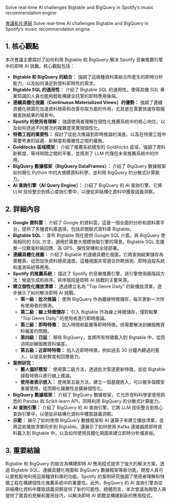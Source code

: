 Solve real-time AI challenges Bigtable and BigQuery in Spotify’s music recommendation engine

[會議影片連結](https://www.youtube.com/watch?v=-rxMDSgsSQU)
Solve real-time AI challenges Bigtable and BigQuery in Spotify’s music recommendation engine

## 1. 核心觀點

本次會議主要探討了如何利用 Bigtable 和 BigQuery 解決 Spotify 音樂推薦引擎中的即時 AI 挑戰。核心觀點包括：

*   **Bigtable 和 BigQuery 的結合：** 強調了這兩種資料庫結合所產生的即時分析能力，以及如何滿足對資料即時性的需求。
*   **Bigtable SQL 的通用性：** 介紹了 Bigtable SQL 的通用性，使得具備 SQL 專業知識的人員也能夠輕鬆構建全託管的即時應用後端。
*   **連續具體化視圖（Continuous Materialized Views）的優勢：** 強調了連續具體化視圖在加速資料檢索和改善存取方面的作用，尤其是在需要快速存取複雜查詢結果的場景中。
*   **Spotify 的使用者理解：** 強調使用者理解在個性化推薦系統中的核心地位，以及如何透過不同層次的複雜度來實現個性化。
*   **特徵工程的重要性：** 探討了從批次推論到即時推論的演進，以及在特徵工程中需要考慮的延遲、新鮮度和複雜性之間的權衡。
*   **Goldilocks 區域模型：** 介紹了推薦系統模型的 Goldilocks 區域，強調了資料新鮮度、等待時間之間的平衡，並預測了 LLM 代理在未來推薦系統中的作用。
*   **BigQuery 數據框架（BigQuery DataFrames）：** 介紹了 BigQuery 數據框架如何簡化 Python 中的大規模資料科學，並利用 BigQuery 的分散式計算能力。
*   **AI 查詢引擎（AI Query Engine）：** 介紹了 BigQuery 的 AI 查詢引擎，它將 LLM 技術整合到核心查詢引擎中，以便從非結構化資料中獲取語義洞察。

## 2. 詳細內容

*   **Google 資料雲：** 介紹了 Google 的資料雲，這是一個全面的分析和資料庫平台，提供了多種資料庫選項，包括非關聯式資料庫 Bigtable。
*   **Bigtable SQL：** 宣布 Bigtable 現在提供 Google SQL 介面，與 BigQuery 使用相同的 SQL 方言，適用於需要大規模快取引擎的場景。Bigtable SQL 支援單一位數毫秒級回應、高 QPS、彈性架構和全球部署。
*   **連續具體化視圖：** 介紹了 Bigtable 的連續具體化視圖，它將查詢結果儲存為實體表，從而加快資料檢索速度。這種視圖非常適合詐欺偵測、即時追蹤系統和遙測系統等應用。
*   **Spotify 的推薦系統：** 描述了 Spotify 的音樂推薦引擎，該引擎使用兩階段方法：候選生成和排序。排序階段是即時 AI 挑戰的主要來源。
*   **建立個性化播放清單：** 透過建立名為 "Top Genre Daily" 的新播放清單，逐步展示了如何解決即時 AI 挑戰。
    *   **第一級：批次推論：** 使用 BigQuery 作為離線特徵儲存，每天更新一次所有使用者的預測。
    *   **第二級：線上特徵儲存：** 引入 Bigtable 作為線上特徵儲存，僅對點擊 "Top Genre Daily" 的使用者進行即時推論。
    *   **第三級：即時特徵：** 加入時間和裝置等即時特徵，但需要解決訓練服務資料偏差的問題。
    *   **第四級：日誌：** 移除 BigQuery，並將所有特徵載入到 Bigtable 中，從而消除訓練服務資料偏差。
    *   **第五級：近即時特徵：** 加入近即時特徵，例如過去 30 分鐘內聽過的藝人，以提高新鮮度和回應能力。
*   **案例研究：**
    *   **藝人偏好模型：** 使用第二級方法，透過批次管道更新特徵，並從 Bigtable 擷取特徵以進行線上推論。
    *   **使用者表示嵌入：** 使用第五級方法，建立一個基礎嵌入，可以被多個模型重複使用，從而簡化複雜性並擴展個性化。
*   **BigQuery 數據框架：** 介紹了 BigQuery 數據框架，它允許資料科學家使用熟悉的 Pandas 和 Scikit-learn API，同時利用 BigQuery 的分散式計算能力。
*   **AI 查詢引擎：** 介紹了 BigQuery 的 AI 查詢引擎，它將 LLM 技術整合到核心查詢引擎中，以便從非結構化資料中獲取語義洞察。
*   **示範：** 展示了如何使用 BigQuery 數據框架和 AI 運算子來建立播放清單，並將這些播放清單同步到 Bigtable。還展示了如何使用 Kafka 連接器將即時資料載入到 Bigtable 中，以及如何使用具體化視圖來建立即時分析儀表板。

## 3. 重要結論

Bigtable 和 BigQuery 的結合為構建即時 AI 應用程式提供了強大的解決方案。透過 Bigtable SQL、連續具體化視圖和 BigQuery 數據框架等新功能，開發人員可以更輕鬆地利用這兩種資料庫的功能。Spotify 的案例研究強調了使用者理解和特徵工程在構建個性化推薦系統中的重要性。此外，BigQuery 的 AI 查詢引擎為從非結構化資料中獲取語義洞察提供了新的可能性。總體而言，本次會議為開發人員提供了寶貴的見解和實用技巧，以解決即時 AI 挑戰並構建創新的應用程式。
